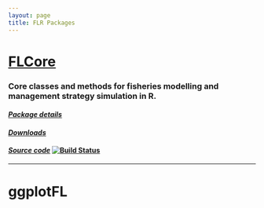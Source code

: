 ```yaml
---
layout: page
title: FLR Packages
---
```


# [FLCore](http://flr-project.org/FLCore)

### Core classes and methods for fisheries modelling and management strategy simulation in R.

#### [*Package details*](http://flr-project.org/FLCore)

#### [*Downloads*](https://github.com/flr/FLCore/releases/latest)

#### [*Source code*](http://github.com/flr/FLCore/) [![Build Status](https://travis-ci.org/flr/FLCore.svg?branch=master)](https://travis-ci.org/flr/FLCore)

___

# ggplotFL
